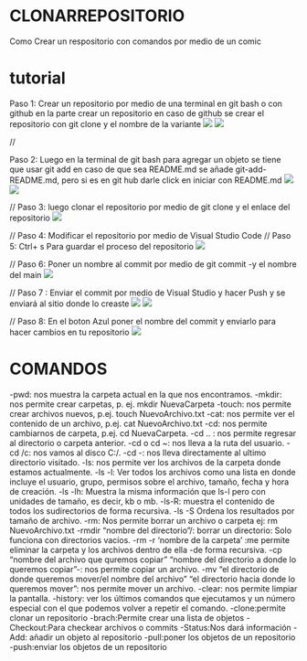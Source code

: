 # CLONARREPOSITORIO
 Como Crear un respositorio con comandos por medio de un comic
# tutorial 
Paso 1: Crear un repositorio por medio de una terminal en git bash o con github en la parte crear un repositorio 
en caso de github se crear el repositorio con git clone y el nombre de la variante
![](https://www.google.com/url?sa=i&url=https%3A%2F%2Fm.youtube.com%2Fwatch%3Fv%3D5RTHaVvj97I&psig=AOvVaw3AdHMIF9hEBI0fJGrOsahv&ust=1710012779149000&source=images&cd=vfe&opi=89978449&ved=0CBMQjRxqFwoTCPDQjpS05YQDFQAAAAAdAAAAABAE)
![](https://docs.github.com/assets/cb-34248/images/help/repository/repo-create-global-nav-update.png)

//

Paso 2: Luego en la terminal de git bash para agregar un objeto se tiene que usar git add
en caso de que sea README.md se añade git-add-README.md, pero si es en git hub darle click en iniciar con README.md
![](https://www.google.com/url?sa=i&url=https%3A%2F%2Fm.youtube.com%2Fwatch%3Fv%3Drbt1Fd3WRGU&psig=AOvVaw0iJgrjVjxlS-k4OD0n9DXa&ust=1710013593675000&source=images&cd=vfe&opi=89978449&ved=0CBMQjRxqFwoTCNCyupi35YQDFQAAAAAdAAAAABAE)
![](https://www.google.com/url?sa=i&url=https%3A%2F%2Fcomo.help%2Flinux%2Fprogramacion%2Fcomo-convertir-folder-local-en-un-repositorio-de-github&psig=AOvVaw0cJ63LOBGEZO7Ecr_j1e78&ust=1710013761930000&source=images&cd=vfe&opi=89978449&ved=0CBMQjRxqFwoTCIjRlem35YQDFQAAAAAdAAAAABAE)

//
Paso 3: luego clonar el repositorio por medio de git clone y el enlace del repositorio
![](https://www.google.com/url?sa=i&url=https%3A%2F%2Fes.stackoverflow.com%2Fquestions%2F394119%2Fcomo-obtener-la-url-del-repositorio-de-git-hub&psig=AOvVaw2Kw7-h6xp4S-UDuYjp7TBP&ust=1710014045946000&source=images&cd=vfe&opi=89978449&ved=0CBMQjRxqFwoTCLjklfC45YQDFQAAAAAdAAAAABAE)

//
Paso 4: Modificar el repositorio por medio de Visual Studio Code
//
Paso 5: Ctrl+ s Para guardar el proceso del repositorio
![](https://www.google.com/imgres?imgurl=https%3A%2F%2Fstatic.vecteezy.com%2Fsystem%2Fresources%2Fpreviews%2F007%2F382%2F340%2Foriginal%2Fsave-ctrl-s-button-icon-template-vector.jpg&tbnid=Mlqed6X3NPw8JM&vet=12ahUKEwjHyazXueWEAxWvgIQIHcUxAxQQMygAegQIARBH..i&imgrefurl=https%3A%2F%2Fes.vecteezy.com%2Farte-vectorial%2F7382340-guardar-ctrl-s-boton-vector-icono-plantilla&docid=vWElnuIbvrjFXM&w=1920&h=1920&q=control%20s&ved=2ahUKEwjHyazXueWEAxWvgIQIHcUxAxQQMygAegQIARBH)

//
Paso 6: Poner un nombre al commit por medio de git commit -y el nombre del main
![](https://www.google.com/imgres?imgurl=https%3A%2F%2Fmedia.geeksforgeeks.org%2Fwp-content%2Fuploads%2F20220906212952%2FGitCommit1.jpg&tbnid=XJPAm7UKK5wDnM&vet=12ahUKEwiYgu6TuuWEAxWpt4QIHVTIDJ0QMygAegQIARBU..i&imgrefurl=https%3A%2F%2Fwww.geeksforgeeks.org%2Fwhat-is-git-commit%2F&docid=n3fp2vtv8OZ8JM&w=477&h=422&q=git%20commit&ved=2ahUKEwiYgu6TuuWEAxWpt4QIHVTIDJ0QMygAegQIARBU)

//
Paso 7 : Enviar el commit por medio de Visual Studio y hacer Push y se enviará al sitio donde lo creaste 
![](https://www.google.com/url?sa=i&url=https%3A%2F%2Fcode.visualstudio.com%2Fdocs%2Fsourcecontrol%2Foverview&psig=AOvVaw2jha5nO2DDAG_b439bGrVc&ust=1710014460350000&source=images&cd=vfe&opi=89978449&ved=0CBMQjRxqFwoTCOjT4bW65YQDFQAAAAAdAAAAABAE)
![](https://www.google.com/imgres?imgurl=https%3A%2F%2Fmiro.medium.com%2Fv2%2Fresize%3Afit%3A1400%2F1*fEymXmfqPwsolwGuGFvMIQ.png&tbnid=CqzFR-AS7FbCrM&vet=12ahUKEwjK8uPyuuWEAxVOnIQIHe_xCloQMygIegQIARBl..i&imgrefurl=https%3A%2F%2Fzeroesandones.medium.com%2Fhow-to-commit-and-push-your-changes-to-your-github-repository-in-vscode-77a7a3d7dd02&docid=ZkcFxHguMTsrlM&w=1160&h=578&q=commit%20y%20push%20visual%20studio&ved=2ahUKEwjK8uPyuuWEAxVOnIQIHe_xCloQMygIegQIARBl)

//
Paso 8: En el boton Azul poner el nombre del commit y enviarlo para hacer cambios en tu repositorio
![](https://i.stack.imgur.com/h5QXp.png)
# COMANDOS
-pwd: nos muestra la carpeta actual en la que nos encontramos.
-mkdir: nos permite crear carpetas, p. ej. mkdir NuevaCarpeta
-touch: nos permite crear archivos nuevos, p.ej. touch NuevoArchivo.txt
-cat: nos permite ver el contenido de un archivo, p.ej. cat NuevoArchivo.txt
-cd: nos permite cambiarnos de carpeta, p.ej. cd NuevaCarpeta.
-cd .. : nos permite regresar al directorio o carpeta anterior.
-cd o cd ~: nos lleva a la ruta del usuario.
-cd /c: nos vamos al disco C:/.
-cd -: nos lleva directamente al ultimo directorio visitado.
-ls: nos permite ver los archivos de la carpeta donde estamos actualmente.
-ls -l: Ver todos los archivos como una lista en donde incluye el usuario, grupo, permisos sobre el archivo, tamaño, fecha y hora de creación.
-ls -lh: Muestra la misma información que ls-l pero con unidades de tamaño, es decir, kb o mb.
-ls-R: muestra el contenido de todos los sudirectorios de forma recursiva.
-ls -S Ordena los resultados por tamaño de archivo.
-rm: Nos permite borrar un archivo o carpeta ej: rm NuevoArchivo.txt
-rmdir “nombre del directorio”/: borrar un directorio: Solo funciona con directorios vacíos.
-rm -r ‘nombre de la carpeta’ :me permite eliminar la carpeta y los archivos dentro de ella -de forma recursiva.
-cp “nombre del archivo que quremos copiar” “nombre del directorio a donde lo queremos copiar”-: nos permite copiar un archivo.
-mv “el directorio de donde queremos mover/el nombre del archivo” “el directorio hacia donde lo queremos mover”: nos permite mover un archivo.
-clear: nos permite limpiar la pantalla.
-history: ver los últimos comandos que ejecutamos y un número especial con el que podemos volver a repetir el comando.
-clone:permite clonar un repositorio
-brach:Permite crear una lista de objetos
-Checkout:Para checkear archivos o commits
-Status:Nos dará información
-Add: añadir un objeto al repositorio
-pull:poner los objetos de un repositorio
-push:enviar los objetos de un repositorio